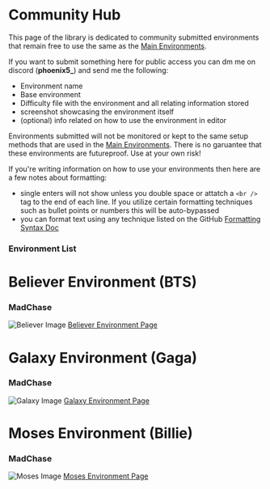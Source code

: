 # Community Hub
This page of the library is dedicated to community submitted environments that remain free to use the same as the [Main Environments](https://github.com/Phoenix-BS/BSCEL/tree/main/Main%20Environments).

If you want to submit something here for public access you can dm me on discord (**phoenix5_**) and send me the following:
- Environment name
- Base environment
- Difficulty file with the environment and all relating information stored
- screenshot showcasing the environment itself
- (optional) info related on how to use the environment in editor

Environments submitted will not be monitored or kept to the same setup methods that are used in the [Main Environments](https://github.com/Phoenix-BS/BSCEL/tree/main/Main%20Environments). There is no garuantee that these environments are futureproof. Use at your own risk!

If you're writing information on how to use your environments then here are a few notes about formatting:
- single enters will not show unless you double space or attatch a `<br />` tag to the end of each line. If you utilize certain formatting techniques such as bullet points or numbers this will be auto-bypassed
- you can format text using any technique listed on the GitHub [Formatting Syntax Doc](https://docs.github.com/en/get-started/writing-on-github/getting-started-with-writing-and-formatting-on-github/basic-writing-and-formatting-syntax#styling-text)

### Environment List

# Believer Environment (BTS)
### MadChase
![Believer Image](https://github.com/Phoenix-BS/BSCEL/blob/main/Community%20Environments/Believer/PIC.png)
[Believer Environment Page](https://github.com/Phoenix-BS/BSCEL/tree/main/Community%20Environments/Believer)
# Galaxy Environment (Gaga)
### MadChase
![Galaxy Image](https://github.com/Phoenix-BS/BSCEL/blob/main/Community%20Environments/Galaxy/PIC.png)
[Galaxy Environment Page](https://github.com/Phoenix-BS/BSCEL/tree/main/Community%20Environments/Galaxy)
# Moses Environment (Billie)
### MadChase
![Moses Image](https://github.com/Phoenix-BS/BSCEL/blob/main/Community%20Environments/Moses/PIC.png)
[Moses Environment Page](https://github.com/Phoenix-BS/BSCEL/tree/main/Community%20Environments/Moses)